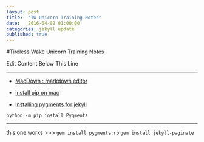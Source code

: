 ```yaml
---
layout: post
title:  "TW Unicorn Training Notes"
date:   2016-04-02 01:00:00
categories: jekyll update
published: true
---
```



#Tireless Wake Unicorn Training Notes


 Edit Content Below This Line

-------

* [MacDown : markdown editor](http://macdown.uranusjr.com/)

* [install pip on mac](http://stackoverflow.com/questions/17271319/installing-pip-on-mac-os-x)
* [installing pygments for jekyll](http://jekyll-windows.juthilo.com/3-syntax-highlighting/)

`python -m pip install Pygments`

-----

this one works >>>
`gem install pygments.rb`
`gem install jekyll-paginate`

